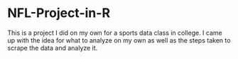 # NFL-Project-in-R
This is a project I did on my own for a sports data class in college. I came up with the idea for what to analyze on my own as well as the steps taken to scrape the data and analyze it. 
